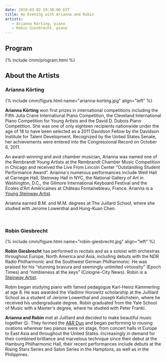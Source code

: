 ```yaml
---
date: 2019-03-02 19:30:00 EST
title: An Evening with Arianna and Robin
artists: 
   - Arianna Körting, piano
   - Robin Giesbrecht, piano
---
```


## Program

{% include cmm/program.html %}

## About the Artists

### Arianna Körting

{% include cmm/figure.html name="arianna-korting.jpg" align="left" %}

**Arianna Körting** won first prizes in international competitions including the Fifth Julia
Crane International Piano Competition, the Cleveland International Piano Competition for
Young Artists and the David D. Dubois Piano Competition. She was one of only eighteen
recipients nationwide under the age of 18 to have been selected as a 2011 Davidson Fellow by
the Davidson Institute for Talent Development. Recognized by the United States Senate, her
achievements were entered into the Congressional Record on October 6, 2011.

An award-winning and avid chamber musician, Arianna was named one of the Rembrandt Young
Artists at the Rembrandt Chamber Music Competition in Chicago and received the Live From
Lincoln Center “Outstanding Student Performance Award”. Arianna's numerous performances
include Weill Hall at Carnegie Hall, Steinway Hall in NYC, the National Gallery of Art in
Washington, D.C., the Gilmore International Keyboard Festival and the Ecoles d'Art
Américaines at Château Fontainebleau, France.  Arianna is a [Young Steinway
Artist](https://www.steinway.com/music-and-artists/young).

Arianna earned B.M. and M.M. degrees at The Juillard School, where she studied with Jerome
Lowenthal and Hung-Kuan Chen.

<br>

### Robin Giesbrecht

{% include cmm/figure.html name="robin-giesbrecht.jpg" align="left" %}

**Robin Giesbrecht** has performed in recitals and as a soloist with orchestras throughout
Europe, North America and Asia, including debuts with the NDR Radio Philharmonic and the
Southwest German Philharmonic. He was praised for his “stunning bravura and seemingly
unlimited virtuosity” (Epoch Times) and “nimbleness at the keys” (Cologne-City News). Robin
is a [Steinway Artist](https://www.steinway.com/music-and-artists/solo).

Robin began studying piano with famed pedagogue Karl-Heinz Kämmerling at age 8. He was
awarded the Vladimir Horowitz scholarship at the Juilliard School as a student of Jerome
Lowenthal and Joseph Kalichstein, where he received his undergraduate degree. Robin
graduated from the Yale School of Music with a Master's degree, where he studied with Peter
Frankl.

**Arianna and Robin** met at Juilliard and decided to make beautiful music together 😉. They
formed the [A&R Duo](https://www.ariannarobin.com) and began performing to rousing ovations
wherever two pianos were on stage, from concert halls in Europe to East Asia and throughout
the United States. Increasingly in demand for their combined brilliance and marvelous
technique since their debut at the Hamburg Philharmonic Hall, their recent performances
include debuts at the Rising Stars Series and Salon Series in the Hamptons, as well as in
the Philippines.
